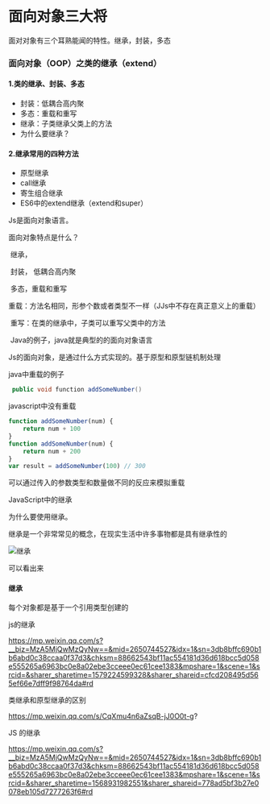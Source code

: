 # 面向对象三大将

面对对象有三个耳熟能闻的特性。继承，封装，多态





### 面向对象（OOP）之类的继承（extend）

#### 1.类的继承、封装、多态

- 封装：低耦合高内聚
- 多态：重载和重写
- 继承：子类继承父类上的方法
- 为什么要继承？



#### 2.继承常用的四种方法

- 原型继承
- call继承
- 寄生组合继承
- ES6中的extend继承（extend和super）



Js是面向对象语言。

面向对象特点是什么？

​	继承，

​	封装，	低耦合高内聚

​	多态，重载和重写

​		重载：方法名相同，形参个数或者类型不一样（JJs中不存在真正意义上的重载）

​		重写：在类的继承中，子类可以重写父类中的方法

​		Java的例子，java就是典型的的面向对象语言

Js的面向对象，是通过什么方式实现的。基于原型和原型链机制处理



java中重载的例子

```java
 public void function addSomeNumber()
```

javascript中没有重载

```javascript
function addSomeNumber(num) {
    return num + 100
}
function addSomeNumber(num) {
    return num + 200
}
var result = addSomeNumber(100) // 300
```

可以通过传入的参数类型和数量做不同的反应来模拟重载





JavaScript中的继承

为什么要使用继承。

继承是一个非常常见的概念，在现实生活中许多事物都是具有继承性的

![继承](H:\code\elaine\docs\.vuepress\public\images\JavaScript\继承.png)



可以看出来













#### 继承



每个对象都是基于一个引用类型创建的



js的继承

https://mp.weixin.qq.com/s?__biz=MzA5MjQwMzQyNw==&mid=2650744527&idx=1&sn=3db8bffc690b1b6abd0c38ccaa0f37d3&chksm=88662543bf11ac554181d36d618bcc5d058e555265a6963bc0e8a02ebe3cceee0ec61cee1383&mpshare=1&scene=1&srcid=&sharer_sharetime=1579224599328&sharer_shareid=cfcd208495d565ef66e7dff9f98764da#rd



类继承和原型继承的区别

https://mp.weixin.qq.com/s/CqXmu4n6aZsqB-jJ0O0t-g?



JS 的继承

https://mp.weixin.qq.com/s?__biz=MzA5MjQwMzQyNw==&mid=2650744527&idx=1&sn=3db8bffc690b1b6abd0c38ccaa0f37d3&chksm=88662543bf11ac554181d36d618bcc5d058e555265a6963bc0e8a02ebe3cceee0ec61cee1383&mpshare=1&scene=1&srcid=&sharer_sharetime=1568931982551&sharer_shareid=778ad5bf3b27e0078eb105d7277263f6#rd